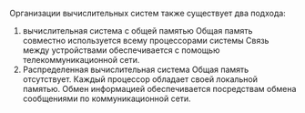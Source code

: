 Организации вычислительных систем также существует два подхода:
1. вычислительная система с общей памятью
Общая память совместно используется всему процессорами системы
Связь между устройствами обеспечивается с помощью телекоммуникационной сети.
2. Распределенная вычислительная система
Общая память отсутствует. Каждый процессор обладает своей локальной памятью.
Обмен информацией обеспечивается посредствам обмена сообщениями по коммуникационной сети. 
